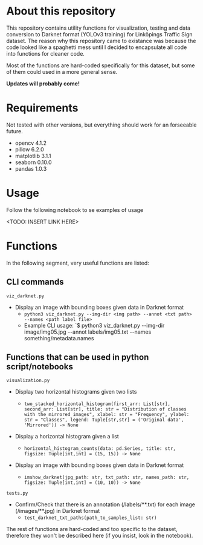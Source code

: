 # About this repository
This repository contains utility functions for visualization, testing and data conversion to Darknet format (YOLOv3 training) for Linköpings Traffic Sign dataset. The reason why this repository came to existance was because the code looked like a spaghetti mess until I decided to encapsulate all code into functions for cleaner code.

Most of the functions are hard-coded specifically for this dataset, but some of them could used in a more general sense.

**Updates will probably come!**

# Requirements
Not tested with other versions, but everything should work for an forseeable future.
 - opencv 4.1.2
 - pillow 6.2.0
 - matplotlib 3.1.1
 - seaborn 0.10.0
 - pandas 1.0.3

# Usage
Follow the following notebook to se examples of usage

<TODO: INSERT LINK HERE>

# Functions
In the following segment, very useful functions are listed:

## CLI commands
`viz_darknet.py`
- Display an image with bounding boxes given data in Darknet format
  - `python3 viz_darknet.py --img-dir <img path> --annot <txt path> --names <path label file>`
  - Example CLI usage: `$ python3 viz_darknet.py --img-dir image/img05.jpg --annot labels/img05.txt --names something/metadata.names
  
## Functions that can be used in python script/notebooks
`visualization.py`
- Display two horizontal histograms given two lists
  - `two_stacked_horizontal_histogram(first_arr: List[str], second_arr: List[str], title: str = "Distribution of classes with the mirrored images", xlabel: str = "Frequency", ylabel: str = "Classes", legend: Tuple[str,str] = ('Original data', 'Mirrored')) -> None`
  
- Display a horizontal histogram given a list
  - `horizontal_histogram_counts(data: pd.Series, title: str, figsize: Tuple[int,int] = (15, 15)) -> None`

- Display an image with bounding boxes given data in Darknet format
  - `imshow_darknet(jpg_path: str, txt_path: str, names_path: str, figsize: Tuple[int,int] = (10, 10)) -> None`

`tests.py`
- Confirm/Check that there is an annotation (/labels/\*\*.txt) for each image (/images/\*\*.jpg) in Darknet format
  - `test_darknet_txt_paths(path_to_samples_list: str)`

The rest of functions are hard-coded and too specific to the dataset, therefore they won't be described here (if you insist, look in the notebook).
